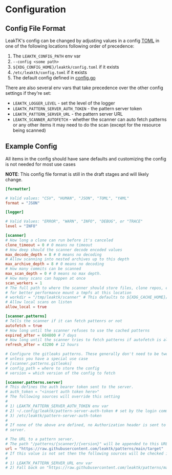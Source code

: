 # Configuration

## Config File Format

LeakTK's config can be changed by adjusting values in a config
[TOML](https://toml.io/en/) in one of the following locations following order
of precedence:

1. The `LEAKTK_CONFIG_PATH` env var
1. `--config <some path>`
1. `${XDG_CONFIG_HOME}/leaktk/config.toml` if it exists
1. `/etc/leaktk/config.toml` if it exists
1. The default config defined in [config.go](../pkg/config/config.go)

There are also several env vars that take precedence over the other config
settings if they're set:

- `LEAKTK_LOGGER_LEVEL` - set the level of the logger
- `LEAKTK_PATTERN_SERVER_AUTH_TOKEN` - the pattern server token
- `LEAKTK_PATTERN_SERVER_URL` - the pattern server URL
- `LEAKTK_SCANNER_AUTOFETCH` - whether the scanner can auto fetch patterns or
  any other items it may need to do the scan (except for the resource being
  scanned)

## Example Config

All items in the config should have sane defaults and customizing the config
is not needed for most use cases

**NOTE**: This config file format is still in the draft stages and will likely
change.

```toml
[formatter]

# Valid values: "CSV", "HUMAN", "JSON", "TOML", "YAML"
format = "JSON"

[logger]

# Valid Values: "ERROR", "WARN", "INFO", "DEBUG", or "TRACE"
level = "INFO"

[scanner]
# How long a clone can run before it's canceled
clone_timeout = 0 # 0 means no timeout
# How deep should the scanner decode encoded values
max_decode_depth = 8 # 0 means no decoding
# Allow scanning into nested archives up to this depth
max_archive_depth = 8 # 0 means no decoding
# How many commits can be scanned
max_scan_depth = 0 # 0 means no max depth.
# How many scans can happen at once
scan_workers = 1
# The full path to where the scanner should store files, clone repos, etc
# for better performance mount a tmpfs at this location
# workdir = "/tmp/leaktk/scanner" # This defaults to ${XDG_CACHE_HOME}/leaktk/scanner
# Allow local scans on listen
allow_local = true

[scanner.patterns]
# Tells the scanner if it can fetch pattenrs or not
autofetch = true
# How long until the scanner refuses to use the cached patterns
expired_after = 604800 # 7 days
# How long until the scanner tries to fetch patterns if autofetch is allowed
refresh_after = 43200 # 12 hours

# Configure the gitleaks patterns. These generally don't need to be tweaked
# unless you have a special use case
# [scanner.patterns.gitleaks]
# config_path = where to store the config
# version = which version of the config to fetch

[scanner.patterns.server]
# This defines the auth bearer token sent to the server.
# auth_token = "<insert auth token here>"
# The following sources will override this setting
#
# 1) LEAKTK_PATTERN_SERVER_AUTH_TOKEN env var
# 2) ~/.config/leaktk/pattern-server-auth-token # set by the login command
# 3) /etc/leaktk/pattern-server-auth-token
#
# If none of the above are defined, no Authorization header is sent to the pattern
# server.

# The URL to a pattern server.
# The path "/patterns/{scanner}/{version}" will be appended to this URL
url = "https://raw.githubusercontent.com/leaktk/patterns/main/target"
# If this value is not set then the following sources will be checked in this order:
#
# 1) LEAKTK_PATTERN_SERVER_URL env var
# 2) Fall back on "https://raw.githubusercontent.com/leaktk/patterns/main/target"
```
